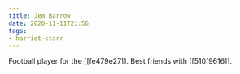 ```yaml
---
title: Jem Barrow
date: 2020-11-11T21:56
tags:
- harriet-starr
---
```



Football player for the [[fe479e27]]. Best friends with [[510f9616]].
